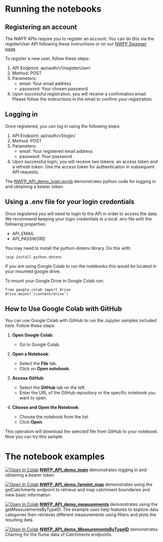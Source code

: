 
# Running the notebooks

## Registering an account

The NWFP APIs require you to register an account. You can do this via the registerUser API following these instructions or on our [NWFP Swagger page](https://api-nwfp.rothamsted.ac.uk).

To register a new user, follow these steps:

1. API Endpoint: api/auth/v1/registerUser/
2. Method: POST
3. Parameters:
   - email: Your email address
   - password: Your chosen password
4. Upon successful registration, you will receive a confirmation email. Please follow the instructions in the
email to confirm your registration.

## Logging in 

Once registered, you can log in using the following steps:

1. API Endpoint: api/auth/v1/login/
2. Method: POST
3. Parameters:
   - email: Your registered email address
   - password: Your password
4. Upon successful login, you will receive two tokens: an access token and a refresh token. Use the access
token for authentication in subsequent API requests.

The [NWFP_API_demo_login.ipynb](https://github.com/North-Wyke-Farm-Platform/NWFP-API-Demo/blob/main/NWFP_API_demo_login.ipynb) demonstrates python code for logging in and obtaining a bearer token.

## Using a .env file for your login credentials
Once registered you will need to login to the API in order to access the data. We recommend keeping your login credentials in a local .env file with the following properties:
- API_EMAIL
- API_PASSWORD

You may need to install the python-dotenv library. Do this with: 
```
!pip install python-dotenv
```

If you are using Google Colab to run the notebooks this would be located in your mounted google drive.

To mount your Google Drive in Google Colab run:
```
from google.colab import drive
drive.mount('/content/drive')
```

## How to Use Google Colab with GitHub

You can use Google Colab with GitHub to run the Jupyter samples included here. Follow these steps:

1. **Open Google Colab**:
   - Go to Google Colab.

2. **Open a Notebook**:
   - Select the **File** tab.
   - Click on **Open notebook**.

3. **Access GitHub**:
   - Select the **GitHub** tab on the left.
   - Enter the URL of the GitHub repository or the specific notebook you want to open.

4. **Choose and Open the Notebook**:
   - Choose the notebook from the list.
   - Click **Open**.

This operation will download the selected file from GitHub to your notebook. Now you can try this sample.

# The notebook examples

[![Open In Colab](https://colab.research.google.com/assets/colab-badge.svg 'Open in Colab')](https://colab.research.google.com/github/North-Wyke-Farm-Platform/NWFP-API-Demo/blob/main/NWFP_API_demo_login.ipynb) 
**[NWFP_API_demo_login](https://github.com/North-Wyke-Farm-Platform/NWFP-API-Demo/blob/main/NWFP_API_demo_login.ipynb)** demonstrates logging in and obtaining a bearer token

[![Open In Colab](https://colab.research.google.com/assets/colab-badge.svg 'Open in Colab')](https://colab.research.google.com/github/North-Wyke-Farm-Platform/NWFP-API-Demo/blob/main/NWFP_API_demo_farmlet_map.ipynb) 
**[NWFP_API_demo_farmlet_map](https://github.com/North-Wyke-Farm-Platform/NWFP-API-Demo/blob/main/NWFP_API_demo_farmlet_map.ipynb)** demonstrates using the getCatchments endpoint to retrieve and map catchment boundaries and view basic information

[![Open In Colab](https://colab.research.google.com/assets/colab-badge.svg 'Open in Colab')](https://colab.research.google.com/github/North-Wyke-Farm-Platform/NWFP-API-Demo/blob/main/NWFP_API_demo_measurements.ipynb) 
**[NWFP_API_demo_measurements](https://github.com/North-Wyke-Farm-Platform/NWFP-API-Demo/blob/main/NWFP_API_demo_meaurements.ipynb)** demonstrates using the getMeasurementsByTypeID. The example uses help features to explore data categories then retrieves different measurements using filters and plots the resulting data. 


[![Open In Colab](https://colab.research.google.com/assets/colab-badge.svg 'Open in Colab')](https://colab.research.google.com/github/North-Wyke-Farm-Platform/NWFP-API-Demo/blob/main/NWFP_API_demo_Catchment_Flume_Charts.ipynb) 
**[NWFP_API_demo_MeasurementsByTypeID](https://github.com/North-Wyke-Farm-Platform/NWFP-API-Demo/blob/main/NWFP_API_demo_Catchment_Flume_Charts.ipynb)** demonstrates Charting for the flume data of Catchments endpoints. 
